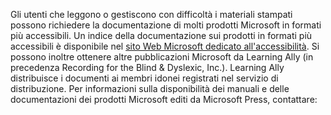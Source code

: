 Gli utenti che leggono o gestiscono con difficoltà i materiali stampati possono richiedere la documentazione di molti prodotti Microsoft in formati più accessibili. Un indice della documentazione sui prodotti in formati più accessibili è disponibile nel [sito Web Microsoft dedicato all'accessibilità](http://go.microsoft.com/fwlink/?LinkId=8431). Si possono inoltre ottenere altre pubblicazioni Microsoft da Learning Ally (in precedenza Recording for the Blind &amp; Dyslexic, Inc.). Learning Ally distribuisce i documenti ai membri idonei registrati nel servizio di distribuzione. Per informazioni sulla disponibilità dei manuali e delle documentazioni dei prodotti Microsoft editi da Microsoft Press, contattare:

<!--HONumber=May16_HO1-->


